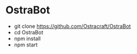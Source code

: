 # OstraBot

- git clone https://github.com/Ostracraft/OstraBot
- cd OstraBot
- npm install
- npm start
